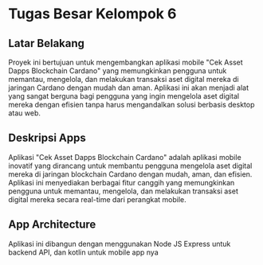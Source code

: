 # Tugas Besar Kelompok 6

## Latar Belakang

Proyek ini bertujuan untuk mengembangkan aplikasi mobile "Cek Asset Dapps Blockchain Cardano" yang memungkinkan pengguna untuk memantau, mengelola, dan melakukan transaksi aset digital mereka di jaringan Cardano dengan mudah dan aman. Aplikasi ini akan menjadi alat yang sangat berguna bagi pengguna yang ingin mengelola aset digital mereka dengan efisien tanpa harus mengandalkan solusi berbasis desktop atau web.

## Deskripsi Apps

Aplikasi "Cek Asset Dapps Blockchain Cardano" adalah aplikasi mobile inovatif yang dirancang untuk membantu pengguna mengelola aset digital mereka di jaringan blockchain Cardano dengan mudah, aman, dan efisien. Aplikasi ini menyediakan berbagai fitur canggih yang memungkinkan pengguna untuk memantau, mengelola, dan melakukan transaksi aset digital mereka secara real-time dari perangkat mobile.

## App Architecture 

Aplikasi ini dibangun dengan menggunakan Node JS Express untuk backend API, dan kotlin untuk mobile app nya

